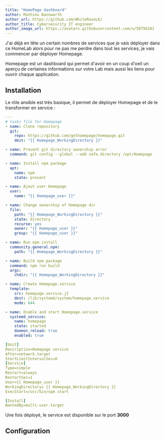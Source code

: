 ```yaml
---
title: "HomePage dashboard"
author: Mathieu Bannwarth
author_url: https://github.com/WhiteRoseLK/
author_title: Cybersecurity IT engineer
author_image_url: https://avatars.githubusercontent.com/u/50756181
---
```


J'ai déjà en tête un certain nombres de services que je vais déployer dans ce HomeLab alors pour ne pas me perdre dans tout les services, je vais commencer par déployer Homepage.

Homepage est un dashboard qui permet d'avoir en un coup d'oeil un aperçu de certaines informations sur votre Lab mais aussi les liens pour ouvrir chaque application.

## Installation

Le rôle ansible est très basique, il permet de déployer Homepage et de le transformer en service :

```YAML title="roles/Homepage/tasks/main.yml"
---
# tasks file for Homepage
- name: Clone repository
  git:
    repo: https://github.com/gethomepage/homepage.git
    dest: "{{ Homepage_WorkingDirectory }}"

- name: Prevent git directory ownership error
  command: git config --global --add safe.directory /opt/Homepage

- name: Install npm package
  apt:
    name: npm
    state: present

- name: Ajout user Homepage
  user:
    name: "{{ Homepage_user }}"

- name: Change ownership of Homepage dir
  file:
    path: "{{ Homepage_WorkingDirectory }}"
    state: directory
    recurse: yes
    owner: "{{ Homepage_user }}"
    group: "{{ Homepage_user }}"

- name: Run npm install
  community.general.npm:
    path: "{{ Homepage_WorkingDirectory }}"

- name: Build npm package
  command: npm run build
  args:
    chdir: "{{ Homepage_WorkingDirectory }}"

- name: Create Homepage.service
  template:
    src: homepage.service.j2
    dest: /lib/systemd/system/homepage.service
    mode: 644

- name: Enable and start Homepage.service
  systemd_service:
    name: homepage
    state: started
    daemon_reload: true
    enabled: true
```

```YAML title="roles/Homepage/templates/homepage.service.j2"
[Unit]
Description=Homepage service
After=network.target
StartLimitIntervalSec=0
[Service]
Type=simple
Restart=always
RestartSec=1
User={{ Homepage_user }}
WorkingDirectory= {{ Homepage_WorkingDirectory }}
ExecStart=/usr/bin/npm start

[Install]
WantedBy=multi-user.target
```

Une fois déployé, le service est disponible sur le port **3000**

## Configuration
